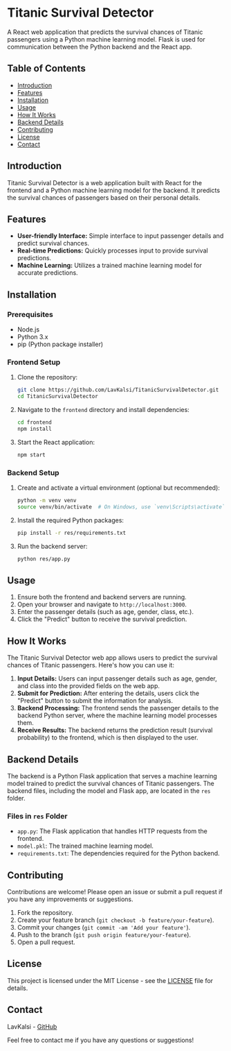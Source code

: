 # Titanic Survival Detector

A React web application that predicts the survival chances of Titanic passengers using a Python machine learning model. Flask is used for communication between the Python backend and the React app.

## Table of Contents

- [Introduction](#introduction)
- [Features](#features)
- [Installation](#installation)
- [Usage](#usage)
- [How It Works](#how-it-works)
- [Backend Details](#backend-details)
- [Contributing](#contributing)
- [License](#license)
- [Contact](#contact)

## Introduction

Titanic Survival Detector is a web application built with React for the frontend and a Python machine learning model for the backend. It predicts the survival chances of passengers based on their personal details.

## Features

- **User-friendly Interface:** Simple interface to input passenger details and predict survival chances.
- **Real-time Predictions:** Quickly processes input to provide survival predictions.
- **Machine Learning:** Utilizes a trained machine learning model for accurate predictions.

## Installation

### Prerequisites

- Node.js
- Python 3.x
- pip (Python package installer)

### Frontend Setup

1. Clone the repository:
    ```sh
    git clone https://github.com/LavKalsi/TitanicSurvivalDetector.git
    cd TitanicSurvivalDetector
    ```

2. Navigate to the `frontend` directory and install dependencies:
    ```sh
    cd frontend
    npm install
    ```

3. Start the React application:
    ```sh
    npm start
    ```

### Backend Setup

1. Create and activate a virtual environment (optional but recommended):
    ```sh
    python -m venv venv
    source venv/bin/activate  # On Windows, use `venv\Scripts\activate`
    ```

2. Install the required Python packages:
    ```sh
    pip install -r res/requirements.txt
    ```

3. Run the backend server:
    ```sh
    python res/app.py
    ```

## Usage

1. Ensure both the frontend and backend servers are running.
2. Open your browser and navigate to `http://localhost:3000`.
3. Enter the passenger details (such as age, gender, class, etc.).
4. Click the "Predict" button to receive the survival prediction.

## How It Works

The Titanic Survival Detector web app allows users to predict the survival chances of Titanic passengers. Here's how you can use it:

1. **Input Details:** Users can input passenger details such as age, gender, and class into the provided fields on the web app.
2. **Submit for Prediction:** After entering the details, users click the "Predict" button to submit the information for analysis.
3. **Backend Processing:** The frontend sends the passenger details to the backend Python server, where the machine learning model processes them.
4. **Receive Results:** The backend returns the prediction result (survival probability) to the frontend, which is then displayed to the user.

## Backend Details

The backend is a Python Flask application that serves a machine learning model trained to predict the survival chances of Titanic passengers. The backend files, including the model and Flask app, are located in the `res` folder.

### Files in `res` Folder

- `app.py`: The Flask application that handles HTTP requests from the frontend.
- `model.pkl`: The trained machine learning model.
- `requirements.txt`: The dependencies required for the Python backend.

## Contributing

Contributions are welcome! Please open an issue or submit a pull request if you have any improvements or suggestions.

1. Fork the repository.
2. Create your feature branch (`git checkout -b feature/your-feature`).
3. Commit your changes (`git commit -am 'Add your feature'`).
4. Push to the branch (`git push origin feature/your-feature`).
5. Open a pull request.

## License

This project is licensed under the MIT License - see the [LICENSE](LICENSE) file for details.

## Contact

LavKalsi - [GitHub](https://github.com/LavKalsi)

Feel free to contact me if you have any questions or suggestions!
